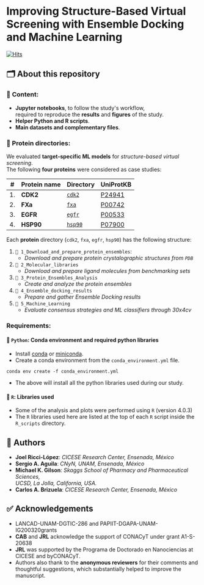 # Improving Structure-Based Virtual Screening with Ensemble Docking and Machine Learning

[![Hits](https://hits.seeyoufarm.com/api/count/incr/badge.svg?url=https%3A%2F%2Fgithub.com%2FjRicciL%2FML-ensemble-docking&count_bg=%2357C0C0&title_bg=%23555555&icon=jupyter.svg&icon_color=%23E7E7E7&title=hits&edge_flat=true)](https://hits.seeyoufarm.com)

## 🗂 About this repository

### 📙 **Content:**

- **Jupyter notebooks**, to follow the study's workflow,  
  required to reproduce the **results** and **figures** of the study. 
- **Helper Python and R scripts**.
- **Main datasets and complementary files**. 

### **📂 Protein directories:**

We evaluated **target-specific ML models** for *structure-based virtual screening*.  
The following **four proteins** were considered as case studies:

| # | Protein name | Directory  | UniProtKB  |
| - |- | - | ---- |
|1.  | **CDK2** | [`cdk2`](https://github.com/jRicciL/ML-ensemble-docking/tree/main/cdk2)| [P24941](https://www.uniprot.org/uniprot/P24941)  | 
| 2. | **FXa**  | [`fxa`](https://github.com/jRicciL/ML-ensemble-docking/tree/main/fxa)| [P00742](https://www.uniprot.org/uniprot/P00742) |  
| 3. | **EGFR** | [`egfr`](https://github.com/jRicciL/ML-ensemble-docking/tree/main/egfr)| [P00533](https://www.uniprot.org/uniprot/P00533) | 
| 4. | **HSP90** | [`hsp90`](https://github.com/jRicciL/ML-ensemble-docking/tree/main/hsp90)| [P07900](https://www.uniprot.org/uniprot/P07900) | 

Each **protein** directory (`cdk2`, `fxa`, `egfr`, `hsp90`) has the following structure:
1. `📂 1_Download_and_prepare_protein_ensembles`:  
    - *Download and prepare protein crystalographic structures from `PDB`*
2. `📂 2_Molecular_libraries`
    - *Download and prepare ligand molecules from benchmarking sets*
3. `📂 3_Protein_Ensembles_Analysis`
    - *Create and analyze the protein ensembles*
4. `📂 4_Ensemble_docking_results`
    - *Prepare and gather Ensemble Docking results*
5. `📂 5_Machine_Learning`
    - *Evaluate consensus strategies and ML classifiers through 30x4cv*
    
### Requirements:
#### 🐍 `Python`: Conda environment and required python libraries
- Install [conda](https://conda.io/projects/conda/en/latest/user-guide/install/index.html) or [miniconda](https://docs.conda.io/en/latest/miniconda.html).
- Create a conda environment from the `conda_environment.yml` file.  
```shell
conda env create -f conda_environment.yml
```

- The above will install all the python libraries used during our study.

#### 🔵 `R`: Libraries used
- Some of the analysis and plots were performed using `R` (version 4.0.3)
- The `R` libraries used here are listed at the top of each `R` script inside the `R_scripts` directory.


## 👥 Authors 

- **Joel Ricci-López**: *CICESE Research Center, Ensenada, México*
- **Sergio A. Aguila**: *CNyN, UNAM, Ensenada, México*
- **Michael K. Gilson**: *Skaggs School of Pharmacy and Pharmaceutical Sciences,  
UCSD, La Jolla, California, USA.*
- **Carlos A. Brizuela**: *CICESE Research Center, Ensenada, México*
  


## ✅ Acknowledgements

- LANCAD-UNAM-DGTIC-286 and PAPIIT-DGAPA-UNAM-IG200320grants
- **CAB**  and  **JRL**  acknowledge  the  support  of  CONACyT  under  grant  A1-S-20638
- **JRL**  was  supported  by  the  Programa  de  Doctorado  en  Nanociencias  at  CICESE  and  byCONACyT.
- Authors also thank to the **anonymous reviewers** for their comments and thoughtful suggestions, which substantially helped to improve the manuscript.

  
